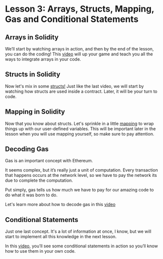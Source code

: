 # Lesson 3: Arrays, Structs, Mapping, Gas and Conditional Statements

## Arrays in Solidity
We’ll start by watching arrays in action, and then by the end of the lesson, you can do the coding! This [video](https://youtu.be/vTxxCbwMPwo) will up your game and teach you all the ways to integrate arrays in your code.

## Structs in Solidity

Now let's mix in some [structs!](https://youtu.be/pQJ4TeHifdk) Just like the last video, we will start by watching how structs are used inside a contract. Later, it will be your turn to code.

## Mapping in Solidity

Now that you know about structs. Let's sprinkle in a little [mapping](https://youtu.be/Q-wRG7pngn0) to wrap things up with our user-defined variables. This will be important later in the lesson when you will use mapping yourself, so make sure to pay attention. 

## Decoding Gas

Gas is an important concept with Ethereum.

It seems complex, but it’s really just a unit of computation. Every transaction that happens occurs at the network level, so we have to pay the network its due to complete the computation.

Put simply, gas tells us how much we have to pay for our amazing code to do what it was born to do.

Let's learn more about how to decode gas in this [video](https://youtu.be/oTS9uxU6cAM)<br>

## Conditional Statements

Just one last concept. It's a lot of information at once, I know, but we will start to implement all this knowledge in the next lesson.

In this [video](https://youtu.be/Ld8bFWXLSfs), you’ll see some conditional statements in action so you’ll know how to use them in your own code.




